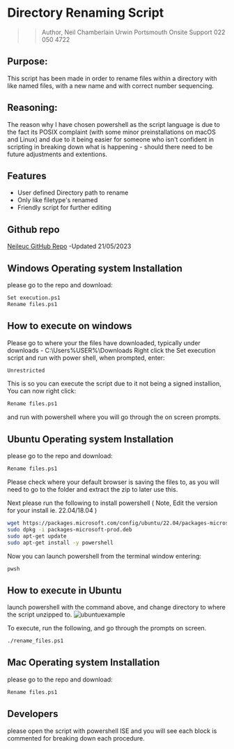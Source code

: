 # Directory Renaming Script
>> Author, Neil Chamberlain Urwin
Portsmouth Onsite Support
022 050 4722
 
## Purpose:
This script has been made in order to rename files within a directory with like named files, with a new name and with correct number sequencing.
## Reasoning:
The reason why I have chosen powershell as the script language is due to the fact its POSIX complaint  (with some minor preinstallations on macOS and Linux) and due to it being easier for someone who isn't confident in scripting in breaking down what is happening - should there need to be future adjustments and extentions.

## Features
- User defined Directory path to rename
- Only like filetype's renamed
- Friendly script for further editing

## Github repo
[Neileuc GitHub Repo](https://github.com/neileuc/Round2-Rename-Script) -Updated 21/05/2023
## Windows Operating system Installation
please go to the repo and download:
```sh
Set execution.ps1
Rename files.ps1
```
## How to execute on windows
Please go to where your the files have downloaded, typically under downloads - C:\Users\%USER%\Downloads
Right click the Set execution script and run with power shell, when prompted, enter:
```sh
Unrestricted
```
This is so you can execute the script due to it not being a signed installion, You can now right click:
```sh 
Rename files.ps1
```
and run with powershell where you will go through the on screen prompts.

## Ubuntu Operating system Installation
please go to the repo and download:
```sh 
Rename files.ps1
```
Please check where your default browser is saving the files to, as you will need to go to the folder and extract the zip to later use this.

Next please run the following to install powershell ( Note, Edit the version for your install ie. 22.04/18.04 )
```sh
wget https://packages.microsoft.com/config/ubuntu/22.04/packages-microsoft-prod.deb
sudo dpkg -i packages-microsoft-prod.deb
sudo apt-get update
sudo apt-get install -y powershell
```

Now you can launch powershell from the terminal window entering:
```sh 
pwsh
```
## How to execute in Ubuntu
launch powershell with the command above, and change directory to where the script unzipped to.
![ubuntuexample](https://i.ibb.co/rbXMwD9/ubuntu-example.png)

To execute, run the following, and go through the prompts on screen.
```sh
./rename_files.ps1
```


## Mac Operating system Installation
please go to the repo and download:
```sh
Rename files.ps1
```

## Developers
please open the script with powershell ISE and you will see each block is commented for breaking down each procedure.
